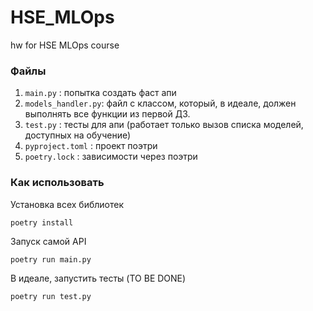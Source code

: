 # HSE_MLOps
hw for HSE MLOps course

### Файлы
1. `main.py` : попытка создать фаст апи
2. `models_handler.py`: файл с классом, который, в идеале, должен выполнять все функции из первой ДЗ.
3. `test.py` : тесты для апи (работает только вызов списка моделей, доступных на обучение)
4. `pyproject.toml` : проект поэтри
5. `poetry.lock` : зависимости через поэтри

### Как использовать
Установка всех библиотек
```
poetry install
```
Запуск самой API
```
poetry run main.py
```
В идеале, запустить тесты (TO BE DONE)
```
poetry run test.py
```
